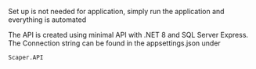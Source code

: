 Set up is not needed for application, simply run the application and everything is automated

The API is created using minimal API with .NET 8 and SQL Server Express. The Connection string can be found in the appsettings.json under

```barn
Scaper.API
```
